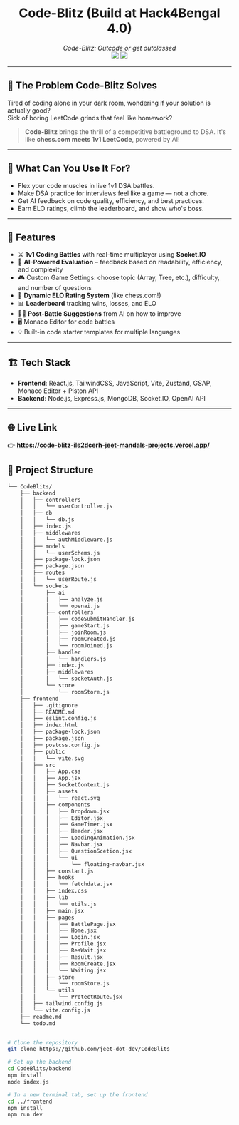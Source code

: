<div align="center">
  <h1>Code-Blitz (Build at Hack4Bengal 4.0)</h1>
  <em>Code-Blitz: Outcode or get outclassed</em>
  <br />
  <img src="https://img.shields.io/github/languages/top/jeet-dot-dev/CodeBlits?style=for-the-badge" />
  <img src="https://img.shields.io/github/last-commit/jeet-dot-dev/CodeBlits?style=for-the-badge" />
</div>

---

## 🧠 The Problem Code-Blitz Solves

Tired of coding alone in your dark room, wondering if your solution is actually good?  
Sick of boring LeetCode grinds that feel like homework?

> **Code-Blitz** brings the thrill of a competitive battleground to DSA. It's like **chess.com meets 1v1 LeetCode**, powered by AI!

---

## 👾 What Can You Use It For?

- Flex your code muscles in live 1v1 DSA battles.
- Make DSA practice for interviews feel like a game — not a chore.
- Get AI feedback on code quality, efficiency, and best practices.
- Earn ELO ratings, climb the leaderboard, and show who's boss.

---

## 🚀 Features

- ⚔️ **1v1 Coding Battles** with real-time multiplayer using **Socket.IO**
- 🤖 **AI-Powered Evaluation** – feedback based on readability, efficiency, and complexity
- 🎮 Custom Game Settings: choose topic (Array, Tree, etc.), difficulty, and number of questions
- 🏅 **Dynamic ELO Rating System** (like chess.com!)
- 📊 **Leaderboard** tracking wins, losses, and ELO
- 👨‍🏫 **Post-Battle Suggestions** from AI on how to improve
- 🖥️ Monaco Editor for code battles
- 💡 Built-in code starter templates for multiple languages

---

## 🏗️ Tech Stack

- **Frontend**: React.js, TailwindCSS, JavaScript, Vite, Zustand, GSAP, Monaco Editor + Piston API 
- **Backend**: Node.js, Express.js, MongoDB, Socket.IO, OpenAI API


---



## 🌐 Live Link

👉 **https://code-blitz-ils2dcerh-jeet-mandals-projects.vercel.app/**



## 🧩 Project Structure

```sh
└── CodeBlits/
    ├── backend
    │   ├── controllers
    │   │   └── userController.js
    │   ├── db
    │   │   └── db.js
    │   ├── index.js
    │   ├── middlewares
    │   │   └── authMiddleware.js
    │   ├── models
    │   │   └── userSchems.js
    │   ├── package-lock.json
    │   ├── package.json
    │   ├── routes
    │   │   └── userRoute.js
    │   └── sockets
    │       ├── ai
    │       │   ├── analyze.js
    │       │   └── openai.js
    │       ├── controllers
    │       │   ├── codeSubmitHandler.js
    │       │   ├── gameStart.js
    │       │   ├── joinRoom.js
    │       │   ├── roomCreated.js
    │       │   └── roomJoined.js
    │       ├── handler
    │       │   └── handlers.js
    │       ├── index.js
    │       ├── middlewares
    │       │   └── socketAuth.js
    │       └── store
    │           └── roomStore.js
    ├── frontend
    │   ├── .gitignore
    │   ├── README.md
    │   ├── eslint.config.js
    │   ├── index.html
    │   ├── package-lock.json
    │   ├── package.json
    │   ├── postcss.config.js
    │   ├── public
    │   │   └── vite.svg
    │   ├── src
    │   │   ├── App.css
    │   │   ├── App.jsx
    │   │   ├── SocketContext.js
    │   │   ├── assets
    │   │   │   └── react.svg
    │   │   ├── components
    │   │   │   ├── Dropdown.jsx
    │   │   │   ├── Editor.jsx
    │   │   │   ├── GameTimer.jsx
    │   │   │   ├── Header.jsx
    │   │   │   ├── LoadingAnimation.jsx
    │   │   │   ├── Navbar.jsx
    │   │   │   ├── QuestionScetion.jsx
    │   │   │   └── ui
    │   │   │       └── floating-navbar.jsx
    │   │   ├── constant.js
    │   │   ├── hooks
    │   │   │   └── fetchdata.jsx
    │   │   ├── index.css
    │   │   ├── lib
    │   │   │   └── utils.js
    │   │   ├── main.jsx
    │   │   ├── pages
    │   │   │   ├── BattlePage.jsx
    │   │   │   ├── Home.jsx
    │   │   │   ├── Login.jsx
    │   │   │   ├── Profile.jsx
    │   │   │   ├── ResWait.jsx
    │   │   │   ├── Result.jsx
    │   │   │   ├── RoomCreate.jsx
    │   │   │   └── Waiting.jsx
    │   │   ├── store
    │   │   │   └── roomStore.js
    │   │   └── utils
    │   │       └── ProtectRoute.jsx
    │   ├── tailwind.config.js
    │   └── vite.config.js
    ├── readme.md
    └── todo.md


# Clone the repository
git clone https://github.com/jeet-dot-dev/CodeBlits

# Set up the backend
cd CodeBlits/backend
npm install
node index.js

# In a new terminal tab, set up the frontend
cd ../frontend
npm install
npm run dev




